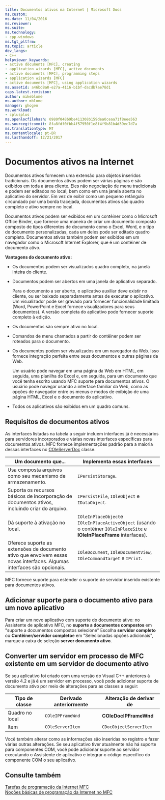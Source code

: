 ```yaml
---
title: Documentos ativos na Internet | Microsoft Docs
ms.custom: 
ms.date: 11/04/2016
ms.reviewer: 
ms.suite: 
ms.technology:
- cpp-windows
ms.tgt_pltfrm: 
ms.topic: article
dev_langs:
- C++
helpviewer_keywords:
- active documents [MFC], creating
- application wizards [MFC], active documents
- active documents [MFC], programming steps
- application wizards [MFC]
- active documents [MFC], using application wizards
ms.assetid: a46bd8a0-e27a-4116-b1bf-dacdb7ae78d1
caps.latest.revision: 
author: mikeblome
ms.author: mblome
manager: ghogen
ms.workload:
- cplusplus
ms.openlocfilehash: 0980f048b9be411308b159dea0ceaa71f8eee563
ms.sourcegitcommit: 8fa8fdf0fbb4f57950f1e8f4f9b81b4d39ec7d7a
ms.translationtype: MT
ms.contentlocale: pt-BR
ms.lasthandoff: 12/21/2017
---
```

# <a name="active-documents-on-the-internet"></a>Documentos ativos na Internet
Documentos ativos fornecem uma extensão para objetos inseridos tradicionais. Os documentos ativos podem ser várias páginas e são exibidos em toda a área cliente. Eles não negociação de menu tradicionais e podem ser editados no local, bem como em uma janela aberta no aplicativo do servidor. Em vez de exibir como um pequeno retângulo circundado por uma borda tracejada, documentos ativos são quadro completo e ativo sempre no local.  
  
 Documentos ativos podem ser exibidos em um contêiner como o Microsoft Office Binder, que fornece uma maneira de criar um documento composto composto de tipos diferentes de documento como o Excel, Word, e o tipo de documento personalizadas, cada um deles pode ser editado quadro completo. Documentos ativos também podem ser exibidos em um navegador como o Microsoft Internet Explorer, que é um contêiner de documento ativo.  
  
 **Vantagens do documento ativo:**  
  
-   Os documentos podem ser visualizados quadro completo, na janela inteira do cliente.  
  
-   Documentos podem ser abertos em uma janela de aplicativo separado.  
  
     Para o documento a ser aberto, o aplicativo auxiliar deve existir no cliente, ou ser baixado separadamente antes de executar o aplicativo. Um visualizador pode ser gravado para fornecer funcionalidade limitada (Word, PowerPoint e Excel fornece visualizadores para seus documentos). A versão completa do aplicativo pode fornecer suporte completo à edição.  
  
-   Os documentos são sempre ativo no local.  
  
-   Comandos de menu chamados a partir do contêiner podem ser roteados para o documento.  
  
-   Os documentos podem ser visualizados em um navegador da Web. Isso fornece integração perfeita entre seus documentos e outras páginas da Web.  
  
     Um usuário pode navegar em uma página da Web em HTML, em seguida, uma planilha do Excel e, em seguida, para um documento que você tenha escrito usando MFC suporte para documentos ativos. O usuário pode navegar usando a interface familiar da Web, como as opções de navegador entre os menus e modos de exibição de uma página HTML, Excel e o documento do aplicativo.  
  
-   Todos os aplicativos são exibidos em um quadro comuns.  
  
## <a name="requirements-for-active-documents"></a>Requisitos de documentos ativos  
 As interfaces listadas na tabela a seguir incluem interfaces já é necessários para servidores incorporados e várias novas interfaces específicas para documentos ativos. MFC fornece implementações padrão para a maioria dessas interfaces no [COleServerDoc](../mfc/reference/coleserverdoc-class.md) classe.  
  
|Um documento que...|Implementa essas interfaces|  
|-------------------------|---------------------------------|  
|Usa composta arquivos como seu mecanismo de armazenamento.|`IPersistStorage`.|  
|Suporta os recursos básicos de incorporação de documentos ativos, incluindo criar do arquivo.|`IPersistFile`, `IOleObject` e `IDataObject`.|  
|Dá suporte à ativação no local.|`IOleInPlaceObject`e `IOleInPlaceActiveObject` (usando o contêiner `IOleInPlaceSite` e **IOleInPlaceFrame** interfaces).|  
|Oferece suporte as extensões de documento ativo que envolvem essas novas interfaces. Algumas interfaces são opcionais.|`IOleDocument`, `IOleDocumentView`, `IOleCommandTarget` e `IPrint`.|  
  
 MFC fornece suporte para estender o suporte de servidor inserido existente para documentos ativos.  
  
## <a name="add-active-document-support-to-a-new-application"></a>Adicionar suporte para o documento ativo para um novo aplicativo  
 Para criar um novo aplicativo com suporte do documento ativo: no Assistente de aplicativo MFC, no **suporte a documentos compostos** em "suporte a documentos compostos selecione" Escolha **servidor completo** ou  **Contêiner/servidor completo**e em "Selecionadas opções adicionais", marque a caixa de seleção **server documento ativo**.  
  
##  <a name="_core_convert_an_existing_mfc_in.2d.process_server_to_an_activex_document_server"></a>Converter um servidor em processo de MFC existente em um servidor de documento ativo  
 Se seu aplicativo foi criado com uma versão do Visual C++ anteriores à versão 4.2 e já é um servidor em processo, você pode adicionar suporte de documento ativo por meio de alterações para as classes a seguir:  
  
|Tipo de classe|Derivado anteriormente|Alteração de derivar de|  
|----------------|---------------------------|---------------------------|  
|Quadro no local|`COleIPFrameWnd`|**COleDocIPFrameWnd**|  
|Item|`COleServerItem`|`CDocObjectServerItem`|  
  
 Você também alterar como as informações são inseridas no registro e fazer várias outras alterações. Se seu aplicativo tiver atualmente não há suporte para componentes COM, você pode adicionar suporte ao servidor executando o Assistente de aplicativo e integrar o código específico do componente COM o seu aplicativo.  
  
## <a name="see-also"></a>Consulte também  
 [Tarefas de programação da Internet MFC](../mfc/mfc-internet-programming-tasks.md)   
 [Noções básicas de programação da Internet no MFC](../mfc/mfc-internet-programming-basics.md)

